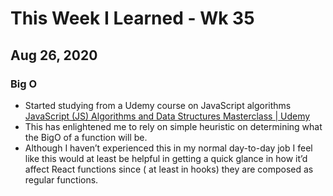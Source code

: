 # This Week I Learned - Wk 35

## Aug 26, 2020

### Big O

* Started studying from a Udemy course on JavaScript algorithms [JavaScript \(JS\) Algorithms and Data Structures Masterclass \| Udemy](https://www.udemy.com/course/js-algorithms-and-data-structures-masterclass/)
* This has enlightened me to rely on simple heuristic on determining what the BigO of a function will be. 
* Although I haven’t experienced this in my normal day-to-day job I feel like this would at least be helpful in getting a quick glance in how it’d affect React functions since \( at least in hooks\) they are composed as regular functions.

